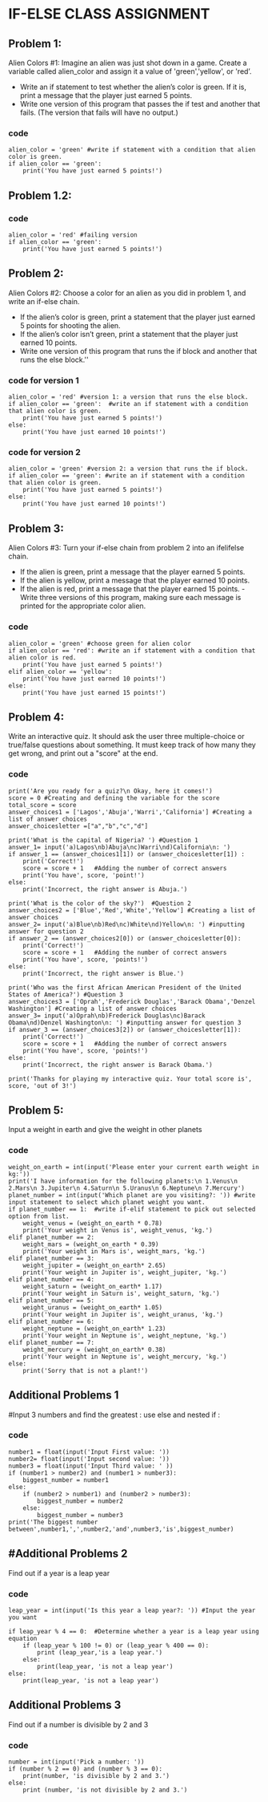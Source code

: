 IF-ELSE CLASS ASSIGNMENT
=========================

## Problem 1:

Alien Colors #1: Imagine an alien was just shot down in a game.
Create a variable called alien_color and assign it a value of 'green','yellow', or 'red’.

- Write an if statement to test whether the alien’s color is green. If it is, print a
message that the player just earned 5 points.
- Write one version of this program that passes the if test and another that
fails. (The version that fails will have no output.) 

### code 
    alien_color = 'green' #write if statement with a condition that alien color is green.
    if alien_color == 'green':
        print('You have just earned 5 points!')
## Problem 1.2:
### code
    alien_color = 'red' #failing version
    if alien_color == 'green':
        print('You have just earned 5 points!')

## Problem 2:
Alien Colors #2: Choose a color for an alien as you did in problem 1, and write an if-else chain.

- If the alien’s color is green, print a statement that the player just earned 5
points for shooting the alien.
- If the alien’s color isn’t green, print a statement that the player just earned 10
points.
- Write one version of this program that runs the if block and another that runs
the else block.''
### code for version 1
    alien_color = 'red' #version 1: a version that runs the else block.
    if alien_color == 'green':  #write an if statement with a condition that alien color is green.
        print('You have just earned 5 points!')
    else:
        print('You have just earned 10 points!')
 ### code for version 2
    alien_color = 'green' #version 2: a version that runs the if block.
    if alien_color == 'green': #write an if statement with a condition that alien color is green.
        print('You have just earned 5 points!')
    else:
        print('You have just earned 10 points!')
## Problem 3:
Alien Colors #3: Turn your if-else chain from problem 2 into an ifelifelse
chain.
- If the alien is green, print a message that the player earned 5 points.
- If the alien is yellow, print a message that the player earned 10 points.
- If the alien is red, print a message that the player earned 15 points.
-Write three versions of this program, making sure each message is printed for
the appropriate color alien. 
### code

    alien_color = 'green' #choose green for alien color
    if alien_color == 'red': #write an if statement with a condition that alien color is red.
        print('You have just earned 5 points!')
    elif alien_color == 'yellow':   
        print('You have just earned 10 points!')
    else:
        print('You have just earned 15 points!')
## Problem 4:
Write an interactive quiz. It should ask the user three multiple-choice or true/false
questions about something. It must keep track of how many they get wrong, and
print out a "score" at the end.
### code
    print('Are you ready for a quiz?\n Okay, here it comes!')
    score = 0 #Creating and defining the variable for the score
    total_score = score
    answer_choices1 = ['Lagos','Abuja','Warri','California'] #Creating a list of answer choices
    answer_choicesletter =["a","b","c","d"]
    
    print('What is the capital of Nigeria? ') #Question 1  
    answer_1= input('a)Lagos\nb)Abuja\nc)Warri\nd)California\n: ')
    if answer_1 == (answer_choices1[1]) or (answer_choicesletter[1]) :
        print('Correct!')
        score = score + 1   #Adding the number of correct answers
        print('You have', score, 'point!')
    else:
        print('Incorrect, the right answer is Abuja.')

    print('What is the color of the sky?')  #Question 2 
    answer_choices2 = ['Blue','Red','White','Yellow'] #Creating a list of answer choices
    answer_2= input('a)Blue\nb)Red\nc)White\nd)Yellow\n: ') #inputting answer for question 2
    if answer_2 == (answer_choices2[0]) or (answer_choicesletter[0]):
        print('Correct!')
        score = score + 1   #Adding the number of correct answers
        print('You have', score, 'points!')
    else:
        print('Incorrect, the right answer is Blue.')
  
    print('Who was the first African American President of the United States of America?') #Question 3
    answer_choices3 = ['Oprah','Frederick Douglas','Barack Obama','Denzel Washington'] #Creating a list of answer choices
    answer_3= input('a)Oprah\nb)Frederick Douglas\nc)Barack Obama\nd)Denzel Washington\n: ') #inputting answer for question 3
    if answer_3 == (answer_choices3[2]) or (answer_choicesletter[1]):
        print('Correct!')
        score = score + 1   #Adding the number of correct answers
        print('You have', score, 'points!')
    else:
        print('Incorrect, the right answer is Barack Obama.')

    print('Thanks for playing my interactive quiz. Your total score is', score, 'out of 3!')
 
 ## Problem 5:
 Input a weight in earth and give the weight in other planets
 ### code
    weight_on_earth = int(input('Please enter your current earth weight in kg:'))
    print('I have information for the following planets:\n 1.Venus\n 2.Mars\n 3.Jupiter\n 4.Saturn\n 5.Uranus\n 6.Neptune\n 7.Mercury')
    planet_number = int(input('Which planet are you visiting?: ')) #write input statement to select which planet weight you want.
    if planet_number == 1:  #write if-elif statement to pick out selected option from list.
        weight_venus = (weight_on_earth * 0.78)
        print('Your weight in Venus is', weight_venus, 'kg.')
    elif planet_number == 2:
        weight_mars = (weight_on_earth * 0.39)
        print('Your weight in Mars is', weight_mars, 'kg.')
    elif planet_number == 3:
        weight_jupiter = (weight_on_earth* 2.65)
        print('Your weight in Jupiter is', weight_jupiter, 'kg.')
    elif planet_number == 4:
        weight_saturn = (weight_on_earth* 1.17)
        print('Your weight in Saturn is', weight_saturn, 'kg.')
    elif planet_number == 5:
        weight_uranus = (weight_on_earth* 1.05)
        print('Your weight in Jupiter is', weight_uranus, 'kg.')
    elif planet_number == 6:
        weight_neptune = (weight_on_earth* 1.23)
        print('Your weight in Neptune is', weight_neptune, 'kg.')
    elif planet_number == 7:
        weight_mercury = (weight_on_earth* 0.38)
        print('Your weight in Neptune is', weight_mercury, 'kg.')
    else:
        print('Sorry that is not a plant!')

## Additional Problems 1

#Input 3 numbers and find the greatest : use else and nested if :
### code
    number1 = float(input('Input First value: '))
    number2= float(input('Input second value: '))
    number3 = float(input('Input Third value: ' ))
    if (number1 > number2) and (number1 > number3):
        biggest_number = number1
    else:
        if (number2 > number1) and (number2 > number3):
            biggest_number = number2
        else:
            biggest_number = number3
    print('The biggest number between',number1,',',number2,'and',number3,'is',biggest_number)
    
## #Additional Problems 2
Find out if a year is a leap year
### code 
    leap_year = int(input('Is this year a leap year?: ')) #Input the year you want

    if leap_year % 4 == 0:  #Determine whether a year is a leap year using equation
        if (leap_year % 100 != 0) or (leap_year % 400 == 0):
            print (leap_year,'is a leap year.')
        else:
            print(leap_year, 'is not a leap year')
    else:
        print(leap_year, 'is not a leap year')
## Additional Problems 3
Find out if a number is divisible by 2 and 3
### code
    number = int(input('Pick a number: '))
    if (number % 2 == 0) and (number % 3 == 0):
        print(number, 'is divisible by 2 and 3.')
    else:
        print (number, 'is not divisible by 2 and 3.')
